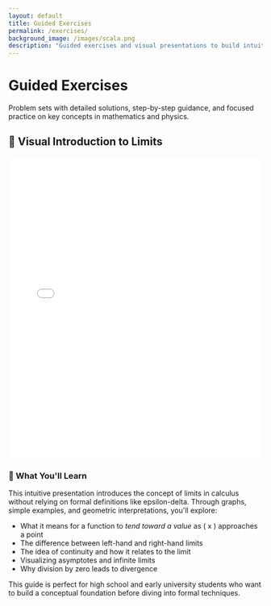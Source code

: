 ```yaml
---
layout: default
title: Guided Exercises
permalink: /exercises/
background_image: /images/scala.png
description: "Guided exercises and visual presentations to build intuition in math and physics."
---
```


<div class="content-box">

# Guided Exercises

Problem sets with detailed solutions, step-by-step guidance, and focused practice on key concepts in mathematics and physics.

</div>

<div class="content-box">

## 🎥 Visual Introduction to Limits

<iframe 
    src="/exercises/intro-limits.pdf#toolbar=0&navpanes=0&scrollbar=0" 
    width="100%" 
    height="600px" 
    style="border: none;"
    allowfullscreen
></iframe>

</div>

<div class="content-box">

### 📌 What You'll Learn

This intuitive presentation introduces the concept of limits in calculus without relying on formal definitions like epsilon-delta. Through graphs, simple examples, and geometric interpretations, you'll explore:

- What it means for a function to *tend toward a value* as \( x \) approaches a point
- The difference between left-hand and right-hand limits
- The idea of continuity and how it relates to the limit
- Visualizing asymptotes and infinite limits
- Why division by zero leads to divergence

This guide is perfect for high school and early university students who want to build a conceptual foundation before diving into formal techniques.

</div>

